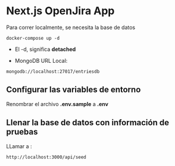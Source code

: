 # Next.js OpenJira App

Para correr localmente, se necesita la base de datos

```
docker-compose up -d
```

- El -d, significa **detached**

- MongoDB URL Local:

```
mongodb://localhost:27017/entriesdb
```

## Configurar las variables de entorno

Renombrar el archivo **.env.sample** a **.env**

## Llenar la base de datos con información de pruebas

LLamar a :

```
http://localhost:3000/api/seed
```
